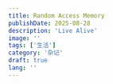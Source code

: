 ```yaml
---
title: Random Access Memory
publishDate: 2025-08-28
description: 'Live Alive'
image: ''
tags: ['生活']
category: '杂记'
draft: true 
lang: ''
---
```

